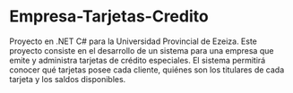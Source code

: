 # Empresa-Tarjetas-Credito

Proyecto en .NET C# para la Universidad Provincial de Ezeiza.
Este proyecto consiste en el desarrollo de un sistema para una empresa que emite y administra tarjetas de crédito especiales. El sistema permitirá conocer qué tarjetas posee cada cliente, quiénes son los titulares de cada tarjeta y los saldos disponibles.
